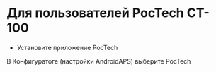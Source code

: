 # Для пользователей PocTech CT-100

- Установите приложение PocTech

В Конфигуратоге (настройки AndroidAPS) выберите PocTech
